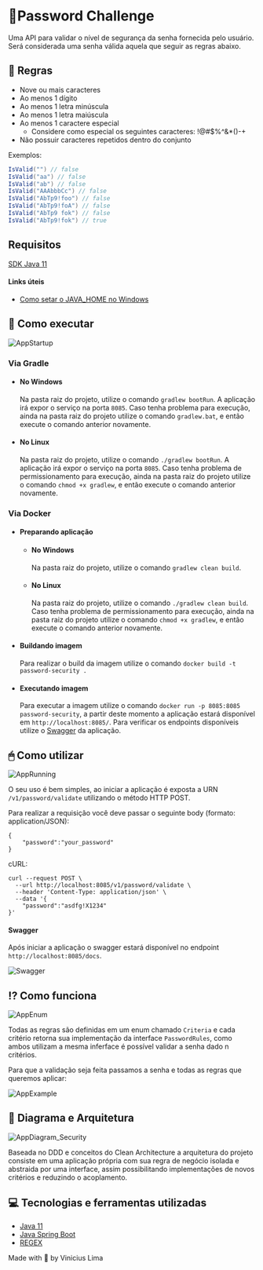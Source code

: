 # 🔐Password Challenge

Uma API para validar o nível de segurança da senha fornecida pelo usuário. Será considerada uma senha válida aquela que seguir as regras abaixo.

## 📃 Regras

- Nove ou mais caracteres
- Ao menos 1 dígito
- Ao menos 1 letra minúscula
- Ao menos 1 letra maiúscula
- Ao menos 1 caractere especial
  - Considere como especial os seguintes caracteres: !@#$%^&*()-+
- Não possuir caracteres repetidos dentro do conjunto

Exemplos:  

```c#
IsValid("") // false  
IsValid("aa") // false  
IsValid("ab") // false  
IsValid("AAAbbbCc") // false  
IsValid("AbTp9!foo") // false  
IsValid("AbTp9!foA") // false
IsValid("AbTp9 fok") // false
IsValid("AbTp9!fok") // true
```

## Requisitos

[SDK Java 11](https://www.oracle.com/java/technologies/javase-jdk11-downloads.html)

#### Links úteis
- [Como setar o JAVA_HOME no Windows](https://confluence.atlassian.com/confbr1/configurando-a-variavel-java_home-no-windows-933709538.html)

## 🔨 Como executar

![AppStartup](https://user-images.githubusercontent.com/36551957/103487868-37918580-4de7-11eb-972f-8fc53b0e301d.gif)

### Via Gradle
- #### No Windows
    Na pasta raiz do projeto, utilize o comando `gradlew bootRun`. A aplicação irá expor o serviço na porta `8085`. Caso tenha problema para execução, ainda na pasta raiz do projeto utilize o comando `gradlew.bat`, e então execute o comando anterior novamente.

- #### No Linux
    Na pasta raiz do projeto, utilize o comando `./gradlew bootRun`. A aplicação irá expor o serviço na porta `8085`.
Caso tenha problema de permissionamento para execução, ainda na pasta raiz do projeto utilize o comando `chmod +x gradlew`, e então execute o comando anterior novamente.

### Via Docker
- #### Preparando aplicação
    - #### No Windows
        Na pasta raiz do projeto, utilize o comando `gradlew clean build`.

    - #### No Linux
        Na pasta raiz do projeto, utilize o comando `./gradlew clean build`.
        Caso tenha problema de permissionamento para execução, ainda na pasta raiz do projeto utilize o comando `chmod +x gradlew`, e então execute o comando anterior novamente.

- #### Buildando imagem
    Para realizar o build da imagem utilize o comando `docker build -t password-security .`

- #### Executando imagem
    Para executar a imagem utilize o comando `docker run -p 8085:8085 password-security`, a partir deste momento a aplicação estará disponível em `http://localhost:8085/`. Para verificar os endpoints disponíveis utilize o [Swagger](#Swagger) da aplicação. 
## 🖱 Como utilizar

![AppRunning](https://user-images.githubusercontent.com/36551957/103487870-39f3df80-4de7-11eb-8200-65f72eafc5b3.gif)

O seu uso é bem simples, ao iniciar a aplicação é exposta a URN `/v1/password/validate` utilizando o método HTTP POST.

Para realizar a requisição você deve passar o seguinte body (formato: application/JSON):
```
{
	"password":"your_password"
}
```

cURL:
```
curl --request POST \
  --url http://localhost:8085/v1/password/validate \
  --header 'Content-Type: application/json' \
  --data '{
	"password":"asdfg!X1234"
}'
```

#### Swagger

Após iniciar a aplicação o swagger estará disponível no endpoint `http://localhost:8085/docs`.

![Swagger](https://user-images.githubusercontent.com/36551957/103487960-d1f1c900-4de7-11eb-8d01-c34be09c40d0.png)

## ⁉️ Como funciona

![AppEnum](https://user-images.githubusercontent.com/36551957/103425680-c48fd100-4b92-11eb-9653-bf8b3f77e190.png)

Todas as regras são definidas em um enum chamado `Criteria` e cada critério retorna sua implementação da interface `PasswordRules`, como ambos utilizam a mesma inferface é possível validar a senha dado n critérios. 

Para que a validação seja feita passamos a senha e todas as regras que queremos aplicar:

![AppExample](https://user-images.githubusercontent.com/36551957/103425773-762f0200-4b93-11eb-8361-0ed5de507fce.png)

## 📐 Diagrama e Arquitetura

![AppDiagram_Security](https://user-images.githubusercontent.com/36551957/103426090-9eb7fb80-4b95-11eb-85ec-d17ba7798632.png)

Baseada no DDD e conceitos do Clean Architecture a arquitetura do projeto consiste em uma aplicação própria com sua regra de negócio isolada e abstraida por uma interface, assim possibilitando implementações de novos critérios e reduzindo o acoplamento.

## 💻 Tecnologias e ferramentas utilizadas
- [Java 11](https://www.oracle.com/java/technologies/javase-jdk11-downloads.html)
- [Java Spring Boot](https://spring.io/projects/spring-boot)
- [REGEX](https://regexr.com)

Made with 🖤 by Vinicius Lima
